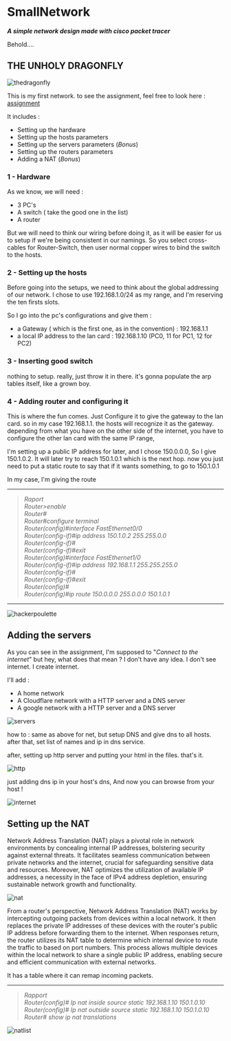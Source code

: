 # SmallNetwork
***A simple network design made with cisco packet tracer***


Behold....

## THE UNHOLY DRAGONFLY

![thedragonfly](./Assets/Screens/unholydragonfly.png)

This is my first network. to see the assignment, feel free to look here :
[assignment](./Assets/Build_simple_network.md)

It includes : 
* Setting up the hardware
* Setting up the hosts parameters
* Setting up the servers parameters (*Bonus*)
* Setting up the routers parameters
* Adding a NAT (*Bonus*)

### 1 - Hardware

As we know, we will need :
* 3 PC's
* A switch ( take the good one in the list)
* A router

But we will need to think our wiring before doing it, as it will be easier for us to setup if we're being consistent in our namings.
So you select cross-cables for Router-Switch, then user normal copper wires to bind the switch to the hosts.

### 2 - Setting up the hosts

Before going into the setups, we need to think about the global addressing of our network. I chose to use 192.168.1.0/24 as my range, and I'm reserving the ten firsts slots.

So I go into the pc's configurations and give them :

* a Gateway ( which is the first one, as in the convention) : 192.168.1.1
* a local IP address to the lan card : 192.168.1.10 (PC0, 11 for PC1, 12 for PC2)

### 3 - Inserting good switch

nothing to setup. really, just throw it in there. it's gonna populate the arp tables itself, like a grown boy.

### 4 - Adding router and configuring it

This is where the fun comes. Just Configure it to give the gateway to the lan card. so in my case 192.168.1.1. the hosts will recognize it as the gateway. depending from what you have on the other side of the internet, you have to configure the other lan card with the same IP range,

I'm setting up a public IP address for later, and I chose 150.0.0.0, So I give 150.1.0.2. It will later try to reach 150.1.0.1 which is the next hop.
now you just need to put a static route to say that if it wants something, to go to 150.1.0.1

In my case, I'm giving the route 

---

>*Raport*  
>*Router>enable*  
>*Router#*  
>*Router#configure terminal*   
>*Router(config)#interface FastEthernet0/0*   
>*Router(config-if)#ip address 150.1.0.2 255.255.0.0*   
>*Router(config-if)#*   
>*Router(config-if)#exit*   
>*Router(config)#interface FastEthernet1/0*   
>*Router(config-if)#ip address 192.168.1.1 255.255.255.0*   
>*Router(config-if)#*   
>*Router(config-if)#exit*   
>*Router(config)#*   
>*Router(config)#ip route 150.0.0.0 255.0.0.0 150.1.0.1*   

---
![hackerpoulette](./Assets/Screens/hackerpoulette.png)

## Adding the servers

As you can see in the assignment, I'm supposed to "*Connect to the internet*" but hey, what does that mean ? I don't have any idea. I don't see internet. I create internet.

I'll add : 

* A home network
* A Cloudflare network with a HTTP server and a DNS server
* A google network with a HTTP server and a DNS server



![servers](./Assets/Screens/servers.png)

how to : same as above for net, but setup DNS and give dns to all hosts. after that, set list of names and ip in dns service. 

after, setting up http server and putting your html in the files. that's it.

![http](./Assets/Screens/http.png)

just adding dns ip in your host's dns,
And now you can browse from your host !

![internet](./Assets/Screens/internet.png)

## Setting up the NAT

Network Address Translation (NAT) plays a pivotal role in network environments by concealing internal IP addresses, bolstering security against external threats. It facilitates seamless communication between private networks and the internet, crucial for safeguarding sensitive data and resources. Moreover, NAT optimizes the utilization of available IP addresses, a necessity in the face of IPv4 address depletion, ensuring sustainable network growth and functionality.

![nat](./Assets/Screens/nat.png)

From a router's perspective, Network Address Translation (NAT) works by intercepting outgoing packets from devices within a local network. It then replaces the private IP addresses of these devices with the router's public IP address before forwarding them to the internet. When responses return, the router utilizes its NAT table to determine which internal device to route the traffic to based on port numbers. This process allows multiple devices within the local network to share a single public IP address, enabling secure and efficient communication with external networks.

It has a table where it can remap incoming packets.

---


>*Rapport*   
>*Router(config)# Ip nat inside source static 192.168.1.10 150.1.0.10*   
>*Router(config)# Ip nat outside source static 192.168.1.10 150.1.0.10*   
>*Router# show ip nat translations*   


![natlist](./Assets/Screens/natlist.png)

